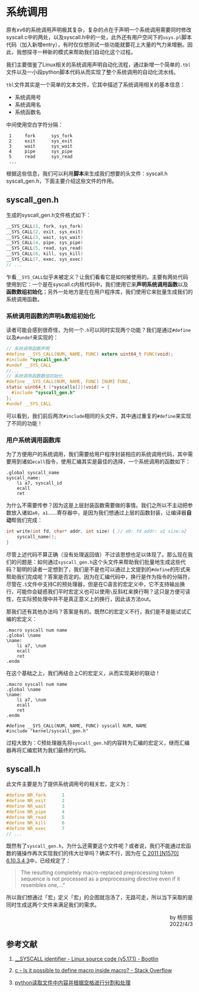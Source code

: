 # 系统调用

原有xv6的系统调用声明极其复杂，复杂的点在于声明一个系统调用需要同时修改syscall.c中的两处，以及syscall.h中的一处，此外还有用户空间下的`usys.pl`脚本代码（加入新增entry），有时仅仅想测试一些功能就要花上大量的气力来增删。因此，我想探寻一种新的模式来帮助我们自动化这个过程。

我们主要借鉴了Linux相关的系统调用声明自动化流程，通过新增一个简单的`.tbl`文件以及一小段python脚本代码从而实现了整个系统调用的自动化流水线。

`tbl`文件其实是一个简单的文本文件，它其中描述了系统调用相关的基本信息：

 - 系统调用号
 - 系统调用名
 - 系统函数名

中间使用空白字符分隔：

```
 1     fork      sys_fork
 2     exit      sys_exit   
 3     wait      sys_wait   
 4     pipe      sys_pipe   
 5     read      sys_read   
 ...
```

根据这些信息，我们可以利用**脚本**来生成我们想要的头文件：syscall.h syscall_gen.h，下面主要介绍这些文件的作用。

## syscall_gen.h

生成的syscall_gen.h文件格式如下：

```c
__SYS_CALL(1, fork, sys_fork)
__SYS_CALL(2, exit, sys_exit)
__SYS_CALL(3, wait, sys_wait)
__SYS_CALL(4, pipe, sys_pipe)
__SYS_CALL(5, read, sys_read)
__SYS_CALL(6, kill, sys_kill)
__SYS_CALL(7, exec, sys_exec)
// ...
```

乍看`__SYS_CALL`似乎未被定义？让我们看看它是如何被使用的。主要有两处代码使用到它：一个是在syscall.c内核代码中，我们使用它来**声明系统调用函数**以及**函数数组初始化**；另外一处地方是在在用户程序库，我们使用它来批量生成我们的系统调用函数。

### 系统调用函数的声明&数组初始化

读者可能会感到很奇怪，为何一个`.h`可以同时实现两个功能？我们是通过`#define`以及`#undef`来实现的：

```c
// 系统调用函数声明
#define __SYS_CALL(NUM, NAME, FUNC) extern uint64_t FUNC(void);
#include "syscall_gen.h"
#undef __SYS_CALL
//...
// 系统调用函数数组初始化
#define __SYS_CALL(NUM, NAME, FUNC) [NUM] FUNC,
static uint64_t (*syscalls[])(void) = {
  #include "syscall_gen.h"
};
#undef __SYS_CALL
```

可以看到，我们前后两次`#include`相同的头文件，其中通过重复的`#define`来实现了不同的功能！

### 用户系统调用函数库

为了方便用户的系统调用，我们需要给用户程序封装相应的系统调用代码，其中需要用到诸如`ecall`指令，使用汇编其实是最佳的选择，一个系统调用的函数如下：

```assembly
.global syscall_name
syscall_name:
    li a7, syscall_id
    ecall
    ret
```

为什么不需要传参？因为这是上层封装函数需要做的事情。我们之所以不主动把参数放入诸如`a0`，`a1`……寄存器中，是因为我们想通过上层的函数封装，让编译器**自动**帮我们完成：

```c
int write(int fd, char* addr, int size) { // a0: fd addr: a1 size:a2
	syscall_name();
}
```

尽管上述代码不算正确（没有处理返回值）不过该思想也足以体现了。那么现在我们的问题是：如何通过`syscall_gen.h`这个头文件来帮助我们批量地生成这些代码？聪明的读者一定想到了，我们是不是也可以通过上文提到的`#define`的形式来帮助我们完成呢？答案是否定的。因为在汇编代码中，换行是作为指令的分隔符，尽管在`.S`文件中支持C的预处理器，但是在C语言的宏定义中，它不支持输出换行，可能你会疑惑我们平时宏定义也可以使用`\`反斜杠来换行啊？这只是方便可读性，在实际预处理中并不是真正意义上的换行，因此该方法out。

那我们还有其他办法吗？答案是有的。既然C的宏定义不行，我们是不是能试试汇编的宏定义：

```assembly
.macro syscall num name
.global \name
\name:
    li a7, \num
    ecall
    ret
.endm
```

在这个基础之上，我们再结合上C的宏定义，从而实现美妙的联动！

```assembly
.macro syscall num name
.global \name
\name:
    li a7, \num
    ecall
    ret
.endm

#define __SYS_CALL(NUM, NAME, FUNC) syscall NUM, NAME
#include "kernel/syscall_gen.h"
```

过程大致为：C预处理器先将`syscall_gen.h`的内容转为汇编的宏定义，继而汇编器再将汇编宏转为我们最终的代码。

## syscall.h

此文件主要是为了提供系统调用号的相关宏，定义为：

```c
#define NR_fork      1
#define NR_exit      2
#define NR_wait      3
#define NR_pipe      4
#define NR_read      5
#define NR_kill      6
#define NR_exec      7
// ...
```

既然有了`syscall_gen.h`，为什么还需要这个文件呢？或者说，我们不能通过宏函数的骚操作再次实现我们的伟大壮举吗？确实不行，因为在 [C 2011 [N1570] 6.10.3.4 3](http://port70.net/~nsz/c/c11/n1570.html#6.10.3.4p3)中，已经规定了：

> The resulting completely macro-replaced preprocessing token sequence is not processed as a preprocessing directive even if it resembles one,…”

所以我们想通过「宏」定义「宏」的企图就泡汤了，无路可走，所以当下采取的是同时生成这两个文件来满足我们的需求。

<p align="right">by 杨宗振<br />2022/4/3</p>

## 参考文献

1. [__SYSCALL identifier - Linux source code (v5.17.1) - Bootlin](https://elixir.bootlin.com/linux/latest/A/ident/__SYSCALL)

2. [c - Is it possible to define macro inside macro? - Stack Overflow](https://stackoverflow.com/questions/48431325/is-it-possible-to-define-macro-inside-macro)
3. [python读取文件中内容并根据空格进行分割和处理](https://blog.csdn.net/winer_199773/article/details/103140272)



